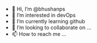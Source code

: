- 👋 Hi, I’m @bhushanps
- 👀 I’m interested in devOps
- 🌱 I’m currently learning github
- 💞️ I’m looking to collaborate on ...
- 📫 How to reach me ...

<!---
bhushanps/bhushanps is a ✨ special ✨ repository because its `README.md` (this file) appears on your GitHub profile.
You can click the Preview link to take a look at your changes.
--->
